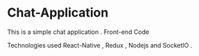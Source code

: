 # Chat-Application
This is a simple chat application . Front-end Code

Technologies used React-Native , Redux , Nodejs and SocketIO .
